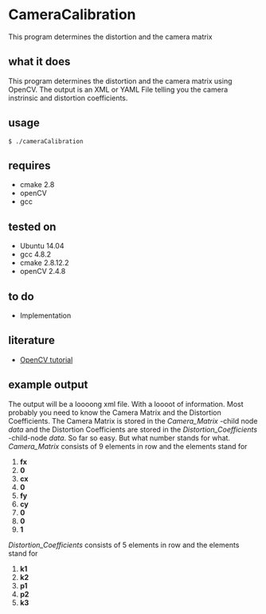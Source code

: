 # CameraCalibration
This program determines the distortion and the camera matrix

## what it does
This program determines the distortion and the camera matrix using OpenCV. The output is an XML or YAML File telling you the camera instrinsic and distortion coefficients. 

## usage
    $ ./cameraCalibration
    
## requires
* cmake 2.8
* openCV
* gcc

## tested on
* Ubuntu 14.04
* gcc 4.8.2
* cmake 2.8.12.2
* openCV 2.4.8

## to do
* Implementation

## literature
* [OpenCV tutorial](http://docs.opencv.org/doc/tutorials/calib3d/camera_calibration/camera_calibration.html)

## example output
The output will be a loooong xml file. With a loooot of information. Most probably you need to know the Camera Matrix and the Distortion Coefficients.
The Camera Matrix is stored in the *Camera_Matrix* -child node *data* and the Distortion Coefficients are stored in the *Distortion_Coefficients* -child-node *data*. So far so easy. But what number stands for what.
*Camera_Matrix* consists of 9 elements in row and the elements stand for

1. **fx**
2. **0**
3. **cx**
4. **0**
5. **fy**
6. **cy**
7. **0**
8. **0**
9. **1**

*Distortion_Coefficients* consists of 5 elements in row and the elements stand for

1. **k1**
2. **k2**
3. **p1**
4. **p2**
5. **k3**
